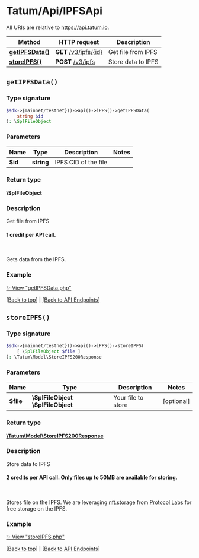 # Tatum/Api/IPFSApi

All URIs are relative to https://api.tatum.io.

Method | HTTP request | Description
------------- | ------------- | -------------
[**getIPFSData()**](#getipfsdata) | **GET** [/v3/ipfs/{id}](https://apidoc.tatum.io/tag/IPFS/#operation/GetIPFSData) | Get file from IPFS
[**storeIPFS()**](#storeipfs) | **POST** [/v3/ipfs](https://apidoc.tatum.io/tag/IPFS/#operation/StoreIPFS) | Store data to IPFS


## `getIPFSData()`

### Type signature

```php
$sdk->{mainnet/testnet}()->api()->iPFS()->getIPFSData(
    string $id
): \SplFileObject
```

### Parameters

Name | Type | Description  | Notes
------------- | ------------- | ------------- | -------------
 **$id** | **string**  | IPFS CID of the file |

### Return type

**\SplFileObject**

### Description

Get file from IPFS

<h4>1 credit per API call.</h4><br/><p>Gets data from the IPFS.</p>

### Example

[✨ View "getIPFSData.php"](../../examples/Api/IPFSApi/getIPFSData.php)

[[Back to top]](#) | [[Back to API Endpoints]](../index.md#api-endpoints)

## `storeIPFS()`

### Type signature

```php
$sdk->{mainnet/testnet}()->api()->iPFS()->storeIPFS(
    [ \SplFileObject $file ]
): \Tatum\Model\StoreIPFS200Response
```

### Parameters

Name | Type | Description  | Notes
------------- | ------------- | ------------- | -------------
 **$file** | **\SplFileObject** **\SplFileObject**  | Your file to store | [optional]

### Return type

[**\Tatum\Model\StoreIPFS200Response**](../Model/StoreIPFS200Response.md)

### Description

Store data to IPFS

<h4>2 credits per API call. Only files up to 50MB are available for storing.</h4><br/> <p>Stores file on the IPFS. We are leveraging <a href="https://nft.storage/" target="_blank">nft.storage</a> from <a href="https://protocol.ai/" target="_blank">Protocol Labs</a> for free storage on the IPFS.</p>

### Example

[✨ View "storeIPFS.php"](../../examples/Api/IPFSApi/storeIPFS.php)

[[Back to top]](#) | [[Back to API Endpoints]](../index.md#api-endpoints)
